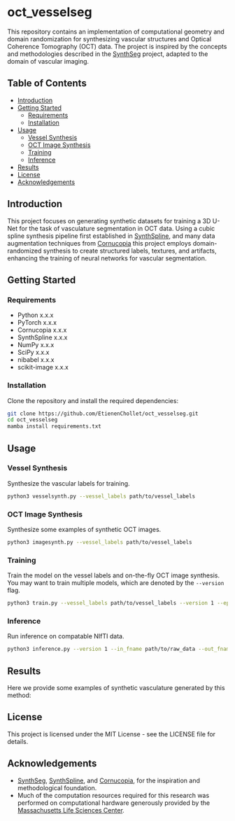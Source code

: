 # oct_vesselseg

This repository contains an implementation of computational geometry and domain randomization for synthesizing vascular structures and Optical Coherence Tomography (OCT) data. The project is inspired by the concepts and methodologies described in the [SynthSeg](https://github.com/BBillot/SynthSeg) project, adapted to the domain of vascular imaging.

## Table of Contents

- [Introduction](#introduction)
- [Getting Started](#getting-started)
  - [Requirements](#requirements)
  - [Installation](#installation)
- [Usage](#usage)
  - [Vessel Synthesis](#vessel-synthesis)
  - [OCT Image Synthesis](#image-synthesis)
  - [Training](#training)
  - [Inference](#inference)
- [Results](#results)
- [License](#license)
- [Acknowledgements](#acknowledgements)

## Introduction

This project focuses on generating synthetic datasets for training a 3D U-Net for the task of vasculature segmentation in OCT data. Using a cubic spline synthesis pipeline first established in [SynthSpline](https://github.com/balbasty/synthspline), and many data augmentation techniques from [Cornucopia](https://github.com/balbasty/cornucopia) this project employs domain-randomized synthesis to create structured labels, textures, and artifacts, enhancing the training of neural networks for vascular segmentation.

## Getting Started

### Requirements

- Python x.x.x
- PyTorch x.x.x
- Cornucopia x.x.x
- SynthSpline x.x.x
- NumPy x.x.x
- SciPy x.x.x
- nibabel x.x.x
- scikit-image x.x.x

### Installation
Clone the repository and install the required dependencies:
```bash
git clone https://github.com/EtienenChollet/oct_vesselseg.git
cd oct_vesselseg
mamba install requirements.txt 
```

## Usage

### Vessel Synthesis
Synthesize the vascular labels for training.
```bash
python3 vesselsynth.py --vessel_labels path/to/vessel_labels
```

### OCT Image Synthesis
Synthesize some examples of synthetic OCT images.
```bash
python3 imagesynth.py --vessel_labels path/to/vessel_labels
```

### Training
Train the model on the vessel labels and on-the-fly OCT image synthesis. You may want to train multiple models, which are denoted by the `--version` flag.
```bash
python3 train.py --vessel_labels path/to/vessel_labels --version 1 --epochs 100 --batch-size 1
```

### Inference
Run inference on compatable NIfTI data.
```bash
python3 inference.py --version 1 --in_fname path/to/raw_data --out_fname path/to/segmentation
```

## Results
Here we provide some examples of synthetic vasculature generated by this method:

## License
This project is licensed under the MIT License - see the LICENSE file for details.

## Acknowledgements
- [SynthSeg](https://github.com/BBillot/SynthSeg), [SynthSpline](https://github.com/balbasty/synthspline), and [Cornucopia](https://github.com/balbasty/cornucopia), for the inspiration and methodological foundation.
- Much of the computation resources required for this research was performed on computational hardware generously provided by the [Massachusetts Life Sciences Center](https://www.masslifesciences.com/).
